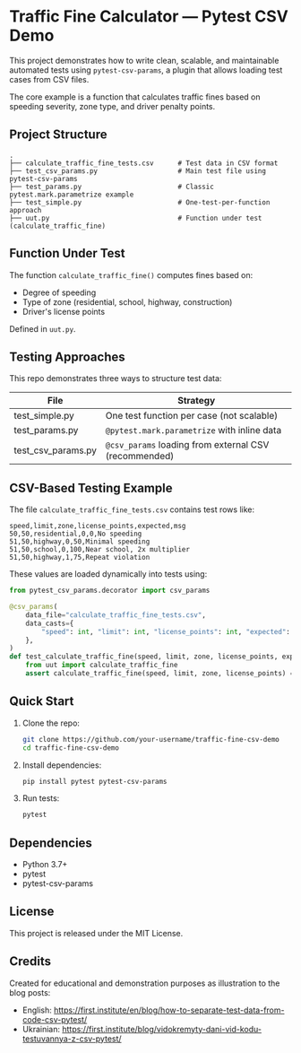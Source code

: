 # Traffic Fine Calculator — Pytest CSV Demo

This project demonstrates how to write clean, scalable, and maintainable automated tests using `pytest-csv-params`, a plugin that allows loading test cases from CSV files.

The core example is a function that calculates traffic fines based on speeding severity, zone type, and driver penalty points.

## Project Structure

```
.
├── calculate_traffic_fine_tests.csv      # Test data in CSV format
├── test_csv_params.py                    # Main test file using pytest-csv-params
├── test_params.py                        # Classic pytest.mark.parametrize example
├── test_simple.py                        # One-test-per-function approach
├── uut.py                                # Function under test (calculate_traffic_fine)
```

## Function Under Test

The function `calculate_traffic_fine()` computes fines based on:

- Degree of speeding
- Type of zone (residential, school, highway, construction)
- Driver's license points

Defined in `uut.py`.

## Testing Approaches

This repo demonstrates three ways to structure test data:

| File | Strategy |
|------|----------|
| test_simple.py | One test function per case (not scalable) |
| test_params.py | `@pytest.mark.parametrize` with inline data |
| test_csv_params.py | `@csv_params` loading from external CSV (recommended) |

## CSV-Based Testing Example

The file `calculate_traffic_fine_tests.csv` contains test rows like:

```csv
speed,limit,zone,license_points,expected,msg
50,50,residential,0,0,No speeding
51,50,highway,0,50,Minimal speeding
51,50,school,0,100,Near school, 2x multiplier
51,50,highway,1,75,Repeat violation
```

These values are loaded dynamically into tests using:

```python
from pytest_csv_params.decorator import csv_params

@csv_params(
    data_file="calculate_traffic_fine_tests.csv",
    data_casts={
        "speed": int, "limit": int, "license_points": int, "expected": int,
    },
)
def test_calculate_traffic_fine(speed, limit, zone, license_points, expected, msg):
    from uut import calculate_traffic_fine
    assert calculate_traffic_fine(speed, limit, zone, license_points) == expected, msg
```

## Quick Start

1. Clone the repo:

   ```bash
   git clone https://github.com/your-username/traffic-fine-csv-demo
   cd traffic-fine-csv-demo
   ```

2. Install dependencies:

   ```bash
   pip install pytest pytest-csv-params
   ```

3. Run tests:

   ```bash
   pytest
   ```

## Dependencies

- Python 3.7+
- pytest
- pytest-csv-params

## License

This project is released under the MIT License.

## Credits

Created for educational and demonstration purposes as illustration to the blog posts:

* English: https://first.institute/en/blog/how-to-separate-test-data-from-code-csv-pytest/
* Ukrainian: https://first.institute/blog/vidokremyty-dani-vid-kodu-testuvannya-z-csv-pytest/
